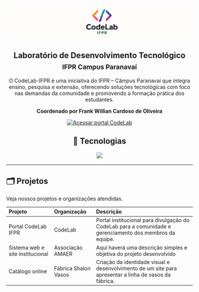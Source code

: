 [![Banner Code Lab](https://raw.githubusercontent.com/CodeLab-IFPR/.github/main/profile/banner.png)](https://codelabifpr.com.br/)
<h2 align=center> Laboratório de Desenvolvimento Tecnológico <br><sub>IFPR Campus Paranavaí</sub></h2>

<p align=center> 
O CodeLab-IFPR é uma iniciativa do IFPR – Câmpus Paranavaí que integra ensino, pesquisa e extensão, oferecendo soluções tecnológicas com foco nas demandas da comunidade e promovendo a formação prática dos estudantes. 
</p>
<p align=center ><b>Coordenado por Frank Willian Cardoso de Oliveira</b></p>
<p align="center">
  <a href="https://codelabifpr.com.br">
    <img src="https://img.shields.io/badge/Acessar%20portal%20CodeLab-4300FF?style=for-the-badge&logo=devbox&logoColor=white" alt="Acessar portal CodeLab" />
  </a>
</p>
<h2 align=center size=20> 🚀 Tecnologias </h2>
<p align=center>
  <a href="https://skillicons.dev">
    <img src="https://skillicons.dev/icons?i=phpstorm,vscode,php,laravel,javascript,typescript,react,nodejs,java,spring,mysql"/>
  </a>
</p>  

---

## 🗂️ Projetos
Veja nossos projetos e organizações atendidas.

| Projeto                        | Organização        | Descrição                                    |
|:------------------------------|:-------------------|:--------------------------------------------|
| Portal CodeLab IFPR            | CodeLab            | Portal institucional para divulgação do CodeLab para a comunidade e gerenciamento dos membros da equipe. |
| Sistema web e site institucional | Associação AMAER | Aqui haverá uma descrição simples e objetiva do projeto desenvolvido |
| Catálogo online | Fábrica Shalon Vasos | Criação da identidade visual e desenvolvimento de um site para apresentar a linha de vasos da fábrica. |
